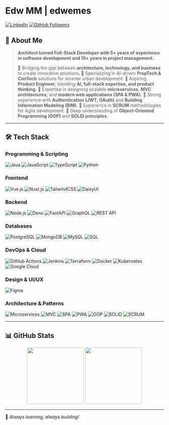 # Edw MM | edwemes

[![LinkedIn](https://img.shields.io/badge/LinkedIn-Edwin%20Mart%C3%ADnez%20M-blue?style=for-the-badge&logo=linkedin)](https://linkedin.com/in/edwemes)
[![GitHub Followers](https://img.shields.io/github/followers/edwemes?style=for-the-badge&logo=github)](https://github.com/edwemes)

## 🚀 About Me

> **Architect turned Full-Stack Developer with 5+ years of experience in software development and 15+ years in project management.**
> 
> 🔹 Bridging the gap between **architecture, technology, and business** to create innovative solutions.
> 🔹 Specializing in AI-driven **PropTech & ConTech** solutions for smarter urban development.
> 🔹 Aspiring **Product Engineer**, blending **AI, full-stack expertise, and product thinking**.
> 🔹 Expertise in designing scalable **microservices**, **MVC architectures**, and **modern web applications (SPA & PWA)**.
> 🔹 Strong experience with **Authentication (JWT, OAuth)** and **Building Information Modeling (BIM)**.
> 🔹 Experience in **SCRUM** methodologies for Agile development.
> 🔹 Deep understanding of **Object-Oriented Programming (OOP)** and **SOLID principles**.

---

## 🛠 Tech Stack

### Programming & Scripting
![Java](https://img.shields.io/badge/-Java-000000?style=for-the-badge&logo=openjdk&logoColor=white)
![JavaScript](https://img.shields.io/badge/-JavaScript-F7DF1E?style=for-the-badge&logo=javascript&logoColor=black)
![TypeScript](https://img.shields.io/badge/-TypeScript-3178C6?style=for-the-badge&logo=typescript&logoColor=white)
![Python](https://img.shields.io/badge/-Python-3776AB?style=for-the-badge&logo=python&logoColor=white)

### Frontend
![Vue.js](https://img.shields.io/badge/-Vue.js-4FC08D?style=for-the-badge&logo=vue.js&logoColor=white)
![Nuxt.js](https://img.shields.io/badge/-Nuxt.js-00DC82?style=for-the-badge&logo=nuxt&logoColor=black)
![TailwindCSS](https://img.shields.io/badge/-TailwindCSS-06B6D4?style=for-the-badge&logo=tailwind-css&logoColor=white)
![DaisyUI](https://img.shields.io/badge/-DaisyUI-1AD1A5?style=for-the-badge&logo=daisyui&logoColor=black)

### Backend
![Node.js](https://img.shields.io/badge/-Node.js-5FA04E?style=for-the-badge&logo=node.js&logoColor=white)
![Deno](https://img.shields.io/badge/-Deno-70FFAF?style=for-the-badge&logo=deno&logoColor=black)
![FastAPI](https://img.shields.io/badge/-FastAPI-009688?style=for-the-badge&logo=fastapi&logoColor=white)
![GraphQL](https://img.shields.io/badge/-GraphQL-E10098?style=for-the-badge&logo=graphql&logoColor=white)
![REST API](https://img.shields.io/badge/-REST_API-FF6C37?style=for-the-badge&logo=postman&logoColor=white)

### Databases
![PostgreSQL](https://img.shields.io/badge/-PostgreSQL-4169E1?style=for-the-badge&logo=postgresql&logoColor=white)
![MongoDB](https://img.shields.io/badge/-MongoDB-47A248?style=for-the-badge&logo=mongodb&logoColor=white)
![MySQL](https://img.shields.io/badge/-MySQL-4479A1?style=for-the-badge&logo=mysql&logoColor=white)
![SQL](https://img.shields.io/badge/-SQL-003B57?style=for-the-badge&logo=sqlite&logoColor=white)

### DevOps & Cloud
![GitHub Actions](https://img.shields.io/badge/-GitHub_Actions-2088FF?style=for-the-badge&logo=githubactions&logoColor=white)
![Jenkins](https://img.shields.io/badge/-Jenkins-D24939?style=for-the-badge&logo=jenkins&logoColor=white)
![Terraform](https://img.shields.io/badge/-Terraform-7B42BC?style=for-the-badge&logo=terraform&logoColor=white)
![Docker](https://img.shields.io/badge/-Docker-2496ED?style=for-the-badge&logo=docker&logoColor=white)
![Kubernetes](https://img.shields.io/badge/-Kubernetes-326CE5?style=for-the-badge&logo=kubernetes&logoColor=white)
![Google Cloud](https://img.shields.io/badge/-GCP-4285F4?style=for-the-badge&logo=google-cloud&logoColor=white)

### Design & UI/UX
![Figma](https://img.shields.io/badge/-Figma-F24E1E?style=for-the-badge&logo=figma&logoColor=white)

### Architecture & Patterns
![Microservices](https://img.shields.io/badge/-Microservices-280459?style=for-the-badge&logo=devbox&logoColor=white)
![MVC](https://img.shields.io/badge/-MVC-2596BE?style=for-the-badge&logo=trpc&logoColor=white)
![SPA](https://img.shields.io/badge/-SPA-8DD6F9?style=for-the-badge&logo=webpack&logoColor=black)
![PWA](https://img.shields.io/badge/-PWA-5A0FC8?style=for-the-badge&logo=pwa&logoColor=white)
![OOP](https://img.shields.io/badge/-OOP-280459?style=for-the-badge&logo=devbox&logoColor=white)
![SOLID](https://img.shields.io/badge/-SOLID-2C4F7C?style=for-the-badge&logo=solid&logoColor=white)
![SCRUM](https://img.shields.io/badge/-SCRUM-009FDA?style=for-the-badge&logo=agile&logoColor=white)

---

## 📊 GitHub Stats

<div align="center">
  <img height="180em" src="https://github-readme-stats.vercel.app/api?username=edwemes&show_icons=true&theme=light&include_all_commits=true&count_private=true"/>
  <img height="180em" src="https://github-readme-stats.vercel.app/api/top-langs/?username=edwemes&layout=compact&theme=light"/>
</div>

---

📌 *Always learning, always building!*

